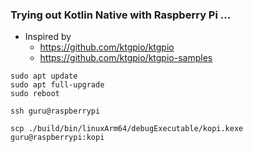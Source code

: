 ### Trying out Kotlin Native with Raspberry Pi ...

- Inspired by
    - https://github.com/ktgpio/ktgpio
    - https://github.com/ktgpio/ktgpio-samples

```shell
sudo apt update
sudo apt full-upgrade
sudo reboot
```

```shell
ssh guru@raspberrypi
```

```shell
scp ./build/bin/linuxArm64/debugExecutable/kopi.kexe guru@raspberrypi:kopi
```
